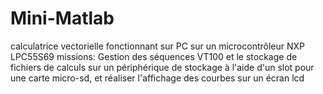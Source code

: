 # Mini-Matlab
calculatrice vectorielle fonctionnant sur PC sur un microcontrôleur NXP LPC55S69 missions: Gestion des séquences VT100 et le stockage de fichiers de calculs sur un périphérique de stockage à l'aide d'un slot pour une carte micro-sd, et réaliser l'affichage des courbes sur un écran lcd
